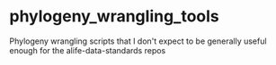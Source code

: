 # phylogeny_wrangling_tools
Phylogeny wrangling scripts that I don't expect to be generally useful enough for the alife-data-standards repos
